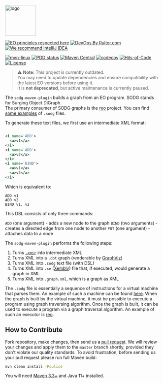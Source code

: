 <img alt="logo" src="https://www.objectionary.com/cactus.svg" height="100px" />

[![EO principles respected here](https://www.elegantobjects.org/badge.svg)](https://www.elegantobjects.org)
[![DevOps By Rultor.com](https://www.rultor.com/b/objectionary/sodg-maven-plugin)](https://www.rultor.com/p/objectionary/sodg-maven-plugin)
[![We recommend IntelliJ IDEA](https://www.elegantobjects.org/intellij-idea.svg)](https://www.jetbrains.com/idea/)

[![mvn-linux](https://github.com/objectionary/sodg-maven-plugin/actions/workflows/mvn.yml/badge.svg)](https://github.com/objectionary/sodg-maven-plugin/actions/workflows/mvn.yml)
[![PDD status](https://www.0pdd.com/svg?name=objectionary/sodg-maven-plugin)](https://www.0pdd.com/p?name=objectionary/sodg-maven-plugin)
[![Maven Central](https://img.shields.io/maven-central/v/org.eolang/sodg-maven-plugin.svg)](https://maven-badges.herokuapp.com/maven-central/org.eolang/sodg-maven-plugin)
[![codecov](https://codecov.io/gh/objectionary/sodg-maven-plugin/branch/master/graph/badge.svg)](https://codecov.io/gh/objectionary/sodg-maven-plugin)
[![Hits-of-Code](https://hitsofcode.com/github/objectionary/sodg-maven-plugin)](https://hitsofcode.com/view/github/objectionary/sodg-maven-plugin)
[![License](https://img.shields.io/badge/license-MIT-green.svg)](https://github.com/objectionary/sodg-maven-plugin/blob/master/LICENSE.txt)

> ⚠️ **Note:** This project is currently outdated.  
> You may need to update dependencies and ensure compatibility with the latest
> EO versions before using it.  
> It is **not deprecated**, but active maintenance is currently paused.

The `sodg-maven-plugin` builds a graph from an EO program.
SODG stands for Surging Object DiGraph.  
The primary consumer of SODG graphs is
the [reo](https://github.com/objectionary/reo) project.
You can
find [some examples](https://github.com/objectionary/reo/tree/master/quick-tests)
of `.sodg` files.

To generate these text files, we first use an intermediate XML format:

```xml

<i name='ADD'>
  <a>v1</a>
</i>
<i name='ADD'>
  <a>v2</a>
</i>
<i name='BIND'>
  <a>v1</a>
  <a>v2</a>
</i>
```

Which is equivalent to:

```
ADD v1
ADD v2
BIND v1, v2
```

This DSL consists of only three commands:

`ADD` (one argument) - adds a new node to the graph
`BIND` (two arguments) - creates a directed edge from one node to another
`PUT` (one argument) - attaches data to a node

The `sodg-maven-plugin` performs the following steps:

1. Turns [`.xmir`](https://news.eolang.org/2022-11-25-xmir-guide.html) into
   intermediate XML
2. Turns XML into a `.dot` graph (renderable
   by [GraphViz](https://graphviz.org))
3. Turns XML into `.sodg` text file (with DSL)
4. Turns XML into `.xe` ([Xembly](https://www.xembly.org)) file that, if
   executed, would generate a graph in
   XML
5. Turns XML into `.graph.xml`, which is a graph as XML

The `.sodg` file is essentially a sequence of instructions for a virtual machine
that parses them.
An example of such a machine can be
found [here](https://github.com/objectionary/sodg).
When the graph is built by the virtual machine, it must be possible to execute
a program using graph traversing algorithm. Once the graph is built,
it can be used to execute a program via a graph traversal algorithm.
An example of such an executor is [reo](https://github.com/objectionary/reo).

## How to Contribute

Fork repository, make changes, then send us
a [pull request](https://www.yegor256.com/2014/04/15/github-guidelines.html).
We will review your changes and apply them to the `master` branch shortly,
provided they don't violate our quality standards. To avoid frustration,
before sending us your pull request please run full Maven build:

```bash
mvn clean install -Pqulice
```

You will need [Maven 3.3+](https://maven.apache.org) and Java 11+ installed.
